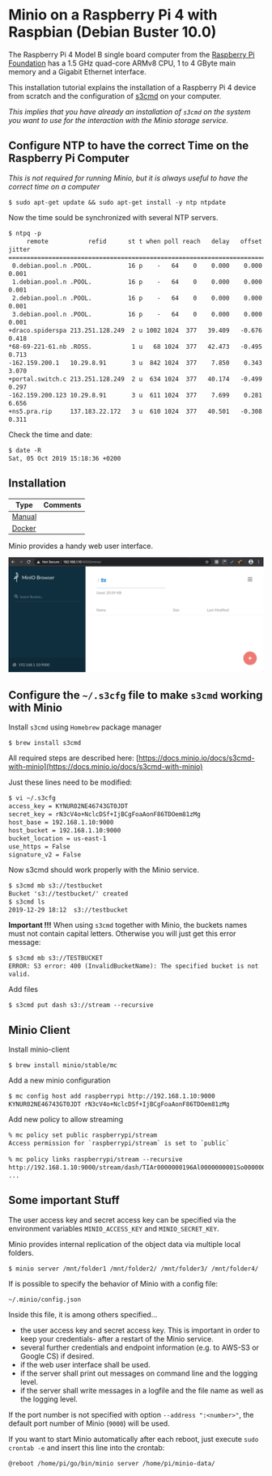# Minio on a Raspberry Pi 4 with Raspbian (Debian Buster 10.0)

The Raspberry Pi 4 Model B single board computer from the [Raspberry Pi Foundation](https://www.raspberrypi.org) has a 1.5 GHz quad-core ARMv8 CPU, 1 to 4 GByte main memory and a Gigabit Ethernet interface. 

This installation tutorial explains the installation of a Raspberry Pi 4 device from scratch and the configuration of [s3cmd](http://s3tools.org) on your computer. 

_This implies that you have already an installation of `s3cmd` on the system you want to use for the interaction with the Minio storage service._

## Configure NTP to have the correct Time on the Raspberry Pi Computer

_This is not required for running Minio, but it is always useful to have the correct time on a computer_

    $ sudo apt-get update && sudo apt-get install -y ntp ntpdate

Now the time sould be synchronized with several NTP servers.

    $ ntpq -p
         remote           refid      st t when poll reach   delay   offset  jitter
    ==============================================================================
     0.debian.pool.n .POOL.          16 p    -   64    0    0.000    0.000   0.001
     1.debian.pool.n .POOL.          16 p    -   64    0    0.000    0.000   0.001
     2.debian.pool.n .POOL.          16 p    -   64    0    0.000    0.000   0.001
     3.debian.pool.n .POOL.          16 p    -   64    0    0.000    0.000   0.001
    +draco.spiderspa 213.251.128.249  2 u 1002 1024  377   39.409   -0.676   0.418
    *68-69-221-61.nb .ROSS.           1 u   68 1024  377   42.473   -0.495   0.713
    -162.159.200.1   10.29.8.91       3 u  842 1024  377    7.850    0.343   3.070
    +portal.switch.c 213.251.128.249  2 u  634 1024  377   40.174   -0.499   0.297
    -162.159.200.123 10.29.8.91       3 u  611 1024  377    7.699    0.281   6.656
    +ns5.pra.rip     137.183.22.172   3 u  610 1024  377   40.501   -0.308   0.311



Check the time and date:

    $ date -R
    Sat, 05 Oct 2019 15:18:36 +0200

## Installation

| Type                        | Comments |
|-----------------------------|----------|
| [Manual](install/manual.md) |          |
| [Docker](install/docker.md) |          |



Minio provides a handy web user interface.

![Minio on the Raspberry Pi 3 Model B+ single board computer](images/Minio_WebUI_Raspbian_Buster_2019_10_05.png)
    
## Configure the `~/.s3cfg` file to make `s3cmd` working with Minio

Install `s3cmd` using `Homebrew` package manager

    $ brew install s3cmd

All required steps are described here: [https://docs.minio.io/docs/s3cmd-with-minio](https://docs.minio.io/docs/s3cmd-with-minio)

Just these lines need to be modified:


    $ vi ~/.s3cfg 
    access_key = KYNUR02NE46743GT0JDT
    secret_key = rN3cV4o+NclcDSf+IjBCgFoaAonF86TDOem81zMg
    host_base = 192.168.1.10:9000
    host_bucket = 192.168.1.10:9000
    bucket_location = us-east-1
    use_https = False
    signature_v2 = False

Now s3cmd should work properly with the Minio service.

    $ s3cmd mb s3://testbucket
    Bucket 's3://testbucket/' created
    $ s3cmd ls
    2019-12-29 18:12  s3://testbucket

**Important !!!** When using `s3cmd` together with Minio, the buckets names must not contain capital letters. Otherwise you will just get this error message:

    $ s3cmd mb s3://TESTBUCKET
    ERROR: S3 error: 400 (InvalidBucketName): The specified bucket is not valid.
    
Add files

    $ s3cmd put dash s3://stream --recursive
    
    
## Minio Client

Install minio-client

    $ brew install minio/stable/mc
    
Add a new minio configuration


    $ mc config host add raspberrypi http://192.168.1.10:9000 KYNUR02NE46743GT0JDT rN3cV4o+NclcDSf+IjBCgFoaAonF86TDOem81zMg
    
Add new policy to allow streaming


    % mc policy set public raspberrypi/stream  
    Access permission for `raspberrypi/stream` is set to `public`

    % mc policy links raspberrypi/stream --recursive 
    http://192.168.1.10:9000/stream/dash/TIAr0000000196Al0000000001So0000006243/TIAr0000000196Al0000000001So0000006243.mpd
    ...

## Some important Stuff

The user access key and secret access key can be specified via the environment variables `MINIO_ACCESS_KEY` and `MINIO_SECRET_KEY`.

Minio provides internal replication of the object data via multiple local folders. 

    $ minio server /mnt/folder1 /mnt/folder2/ /mnt/folder3/ /mnt/folder4/ 

If is possible to specify the behavior of Minio with a config file:

    ~/.minio/config.json

Inside this file, it is among others specified...
* the user access key and secret access key. This is important in order to keep your credentials- after a restart of the Minio service.
* several further credentials and endpoint information (e.g. to AWS-S3 or Google CS) if desired.
* if the web user interface shall be used.
* if the server shall print out messages on command line and the logging level.
* if the server shall write messages in a logfile and the file name as well as the logging level.

If the port number is not specified with option `--address ":<number>"`, the default port number of Minio (`9000`) will be used. 

If you want to start Minio automatically after each reboot, just execute `sudo crontab -e` and insert this line into the crontab:

    @reboot /home/pi/go/bin/minio server /home/pi/minio-data/
